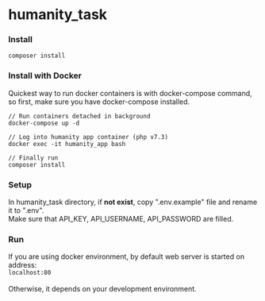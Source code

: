 # humanity_task

### Install
``
composer install
``
### Install with Docker
Quickest way to run docker containers is with docker-compose command, so first, make sure you have docker-compose installed.
```
// Run containers detached in background
docker-compose up -d 

// Log into humanity app container (php v7.3)
docker exec -it humanity_app bash

// Finally run
composer install
```

### Setup
In humanity_task directory, if <b>not exist</b>, 
copy ".env.example" file and rename it to ".env". <br>
Make sure that API_KEY, API_USERNAME, API_PASSWORD are filled.

### Run
If you are using docker environment, by default web server is started on address: <br>
`localhost:80` <br><br>
Otherwise, it depends on your development environment.